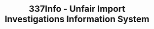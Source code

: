 ---
layout: default
bigquery: https://console.cloud.google.com/bigquery?p=patents-public-data&d=usitc_investigations&page=dataset&project=sheets-management-319211
citation: US International Trade Commission 337Info Unfair Import Investigations Information
  System
contributors: US International Trade Comission
cost: None
description: US International Trade Commission 337Info Unfair Import Investigations
  Information System contains data on investigations done under Section 337. Section
  337 declares the infringement of certain statutory intellectual property rights
  and other forms of unfair competition in import trade to be unlawful practices.
  Most Section 337 investigations involve allegations of patent or registered trademark
  infringement.
documentation: FAQ and tutorial available on the site
last_edit: 04/10/2022, 11:39:59
location: https://pubapps2.usitc.gov/337external/
maintained_by: US International Trade Comission
schema_fields:
- cafcAppeals
- invUnfairAct
- respondent
- title
- docketNo
- internalRemand
- currentStatus
- finalDetViolation
- endDateMarkmanHearing
- ouiiParticipation
- teoIdDueDate
- teoReliefGranted
- finalDetNoViolation
- targetDate
- dateComplaintFiled
- issueDateOtherNonFinal
- markmanHearing
- startDateMarkmanHearing
- investigationType
- ouiiAttorney
- publication_number
- lastUpdated
- scheduledEndDateEvidHear
- trademarkNumbers
- patentNumbers
- copyrightNumbers
- finalIdOnViolationIssue
- finalIdOnViolationDue
- gcAttorney
- complainant
- teoIdIssueDate
- dateOfPublicationFrNotice
- currentActiveALJ
- investigationTermDate
- patentNumber
- actualStartDateEvidHear
- teoProceedingInvolved
- aljAssigned
- investigationNo
- scheduledStartDateEvidHear
- htsNumbers
- dateCreated
- id
- actualEndDateEvidHear
shortname: unfair_import_investigations
tags:
- import
- legal
- trade
timeframe: 2008-2021 (prior to 2008 downloadable as a JSON file)
title: 337Info - Unfair Import Investigations Information System
uuid: 2721f5ec-e599-4890-9265-9706719fc71e
---